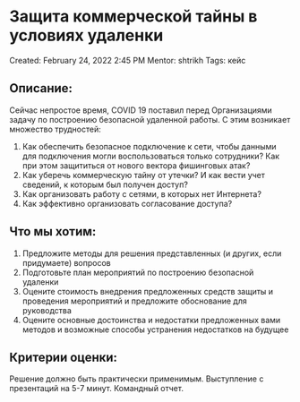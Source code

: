 # Защита коммерческой тайны в условиях удаленки

Created: February 24, 2022 2:45 PM
Mentor: shtrikh
Tags: кейс

## Описание:

Сейчас непростое время, COVID 19 поставил перед Организациями задачу по построению безопасной удаленной работы. С этим возникает множество трудностей:

1.  Как обеспечить безопасное подключение к сети, чтобы данными для подключения могли воспользоваться только сотрудники? Как при этом защититься от нового вектора фишинговых атак?
2. Как уберечь коммерческую тайну от утечки? И как вести учет сведений, к которым был получен доступ?
3. Как организовать работу с сетями, в которых нет Интернета?
4. Как эффективно организовать согласование доступа?

## Что мы хотим:

1. Предложите методы для решения представленных (и других, если придумаете) вопросов
2. Подготовьте план мероприятий по построению безопасной удаленки
3. Оцените стоимость внедрения предложенных средств защиты и проведения мероприятий и предложите обоснование для руководства 
4. Оцените основные достоинства и недостатки предложенных вами методов и возможные способы устранения недостатков на будущее 

## Критерии оценки:

Решение должно быть практически применимым. Выступление с презентаций на 5-7 минут. Командный отчет.